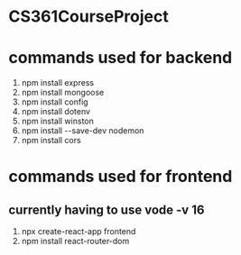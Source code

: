 # CS361CourseProject

# commands used for backend 
1. npm install express
2. npm install mongoose
3. npm install config
4. npm install dotenv
5. npm install winston
6. npm install --save-dev nodemon
7. npm install cors









# commands used for frontend
## currently having to use vode -v 16

1. npx create-react-app frontend
2. npm install react-router-dom


